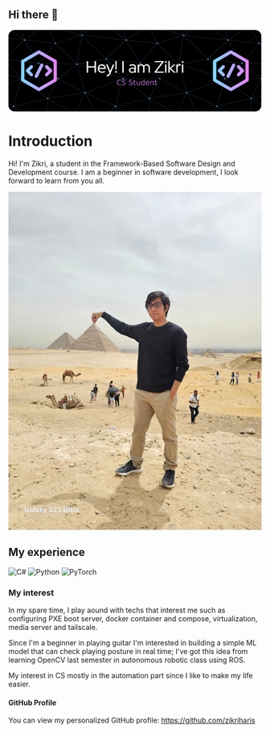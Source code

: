## Hi there 👋

<!--
**zikriharis/zikriharis** is a ✨ _special_ ✨ repository because its `README.md` (this file) appears on your GitHub profile. -->

![Header](./github-header-image.png)
# Introduction
Hi! I'm Zikri, a student in the Framework-Based Software Design and Development course. 
I am a beginner in software development, I look forward to learn from you all.

![My Image](IMG-20240527-WA0118.jpg)  <!-- https://github.com/Framework-Based-Software/icebreaking-crescenticsun/blob/profile-upload/IMG-20240527-WA0118.jpg -->

## My experience
![C#](https://img.shields.io/badge/c%23-%23239120.svg?style=for-the-badge&logo=csharp&logoColor=white) ![Python](https://img.shields.io/badge/python-3670A0?style=for-the-badge&logo=python&logoColor=ffdd54) ![PyTorch](https://img.shields.io/badge/PyTorch-%23EE4C2C.svg?style=for-the-badge&logo=PyTorch&logoColor=white)

### My interest
In my spare time, I play aound with techs that interest me such as configuring PXE boot server, docker container and compose, virtualization, media server and tailscale.

Since I'm a beginner in playing guitar I'm interested in building a simple ML model that can check playing posture in real time; I've got this idea from learning OpenCV last semester in autonomous robotic class using ROS.

My interest in CS mostly in the automation part since I like to make my life easier.

#### GitHub Profile

You can view my personalized GitHub profile: https://github.com/zikriharis
